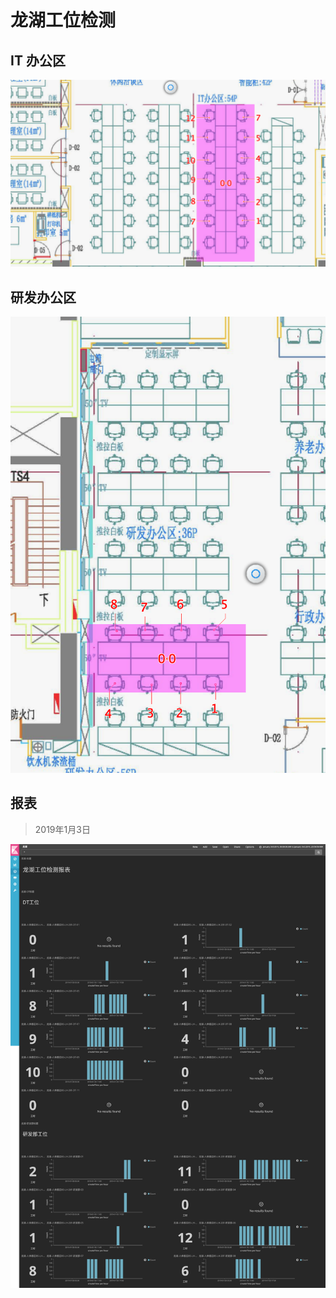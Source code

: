 # 龙湖工位检测

## IT 办公区
![](./pos-1.png)

## 研发办公区
![](./pos-2.png)

## 报表
> 2019年1月3日

![](./20190104.png) 